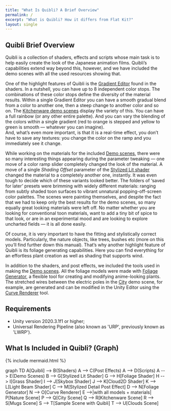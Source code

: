 ```yaml
---
title: "What Is Quibli? A Brief Overview"
permalink: /
excerpt: "What is Quibli? How it differs from Flat Kit?"
layout: single
---
```


<!--
**<span style="font-size:larger;">[Full documentation online](https://quibli.dustyroom.com)</span>**
{: .notice--info}
-->
## Quibli Brief Overview

Quibli is a collection of shaders, effects and scripts whose main task is to help easily create the look of the Japanese animation films. Quibli’s capabilities extend way beyond this, however, and we have included the demo scenes with all the used resources showing that.  

One of the highlight features of Quibli is the [Gradient Editor](stylized-lit-shader/#main-shading-parameters) found in the shaders. In a nutshell, you can have up to 8 independent color stops. The combinations of these color stops define the diversity of the material results. Within a single Gradient Editor you can have a smooth gradual blend from a color to another one, then a steep change to another color and so on. The [Kitchenware demo scenes](demo-scenes/#kitchenware-scene) display the variety of this. You can have a full rainbow (or any other entire palette). And you can vary the blending of the colors within a single gradient (red to orange is stepped and yellow to green is smooth — whatever you can imagine).  
And, what’s even more important, is that it is a real-time effect, you don’t have to save any textures: you change the color on the ramp and you immediately see it change.  

While working on the materials for the included [Demo scenes](demo-scenes), there were so many interesting things appearing during the parameter tweaking — one move of a color ramp slider completely changed the look of the material. A move of a single _Shading Offset_ parameter of the [Stylized Lit shader](stylized-lit-shader) changed the material to a completely another one, instantly. It was even tough to decide which of these variants looked better. The folders of ‘saved for later’ presets were brimming with widely different materials: ranging from subtly shaded toon surfaces to vibrant unnatural popping-off-screen color palettes. The scenes were painting themselves, and despite the fact that we had to keep only the best results for the demo scenes, so many equally great looking materials were left off. No matter whether you are looking for conventional toon materials, want to add a tiny bit of spice to that look, or are in an experimental mood and are looking to explore uncharted fields — it is all done easily.  

Of course, it is very important to have the fitting and stylistically correct models. Particularly, the nature objects, like trees, bushes etc (more on this you’ll find further down this manual). That’s why another highlight feature of Quibli is its foliage generating capabilities. Here you can find everything for an effortless plant creation as well as shading that supports wind.

In addition to the shaders, and post effects, we included the tools used in making the [Demo scenes](demo-scenes). All the foliage models were made with [Foliage Generator](foliage-generator), a flexible tool for creating and modifying anime-looking plants. The stretched wires between the electric poles in the [City](demo-scenes#city-scene) demo scene, for example, are generated and can be modified in the Unity Editor using the [Curve Renderer](curve-renderer) tool.

## Requirements

  * Unity version 2020.3.1f1 or higher;
  * Universal Rendering Pipeline (also known as 'URP', previously known as 'LWRP').

## What Is Included in Quibli? (Graph)

{% include mermaid.html %}
<div class="mermaid">
graph TD
A[Quibli] --> B(Shaders)
A --> C(Post Effects)
A --> D(Scripts)
A --> E(Demo Scenes)
B --> G[Stylized Lit Shader]
G --> H[Foliage Shader]
H --> I[Grass Shader]
I --> J[Skybox Shader]
J --> K[Cloud2D Shader]
K --> L[Light Beam Shader]
C --> M[Stylized Detail Post Effect]
D --> N[Foliage Generator]
N --> O[Curve Renderer]
E -->|with all models + materials| P[Nature Scene]
P --> Q[City Scene]
Q --> R[Kitchenware Scene]
R --> S[Mugs Scene]
S --> T[Sample Scene with Quibli]
T --> U[Clouds Scene]
</div>




